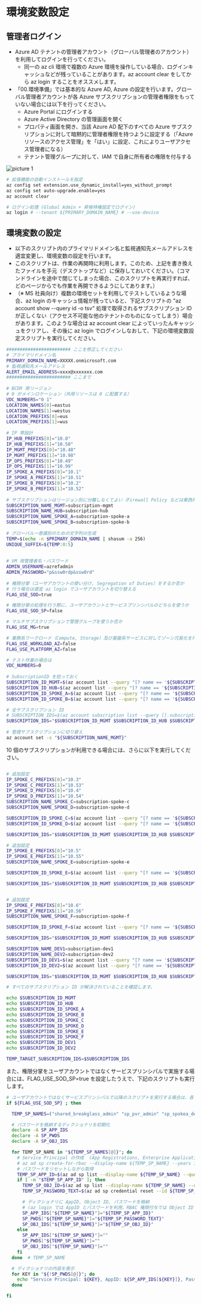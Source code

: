 # 環境変数設定

## 管理者ログイン

- Azure AD テナントの管理者アカウント（グローバル管理者のアカウント）を利用してログインを行ってください。
  - 同一の az cli 環境で複数の Azure 環境を操作している場合、ログインキャッシュなどが残っていることがあります。az account clear をしてから az login することをオススメします。
- 「00.環境準備」では基本的な Azure AD, Azure の設定を行います。グローバル管理者アカウントが各 Azure サブスクリプションの管理者権限をもっていない場合には以下を行ってください。
  - Azure Portal にログインする
  - Azure Active Directory の管理画面を開く
  - プロパティ画面を開き、当該 Azure AD 配下のすべての Azure サブスクリプションに対して暗黙的に管理者権限を持つように設定する（「Azure リソースのアクセス管理」を「はい」に設定、これによりユーザアクセス管理者になる）
  - テナント管理グループに対して、IAM で自身に所有者の権限を付与する

![picture 1](./images/9d8fbf0c9ef33be3c38fcaa72440cceaec974dcc37539f72ec4805dfe0c1d07c.png)  

``` bash
# 拡張機能の自動インストールを指定
az config set extension.use_dynamic_install=yes_without_prompt
az config set auto-upgrade.enable=yes
az account clear

# ログイン処理 (Global Admin + 昇格特権設定でログイン)
az login # --tenant ${PRIMARY_DOMAIN_NAME} # --use-device
```

## 環境変数の設定

- 以下のスクリプト内のプライマリドメイン名と監視通知先メールアドレスを適宜変更し、環境変数の設定を行います。
- このスクリプトは、作業の再開時に利用します。このため、上記を書き換えたファイルを手元（デスクトップなど）に保存しておいてください。（コマンドラインを途中で閉じてしまった場合、このスクリプトを再実行すれば、どのページからでも作業を再開できるようにしてあります。）
- （※ MS 社員向け）複数の環境セットを利用してテストしているような場合、az login のキャッシュ情報が残っていると、下記スクリプトの "az account show --query id -o tsv" 処理で取得されるサブスクリプション ID が正しくない（アクセス不可能な他のテナントのものになってしまう）場合があります。このような場合は az account clear によっていったんキャッシュをクリアし、その後に az login でログインしなおして、下記の環境変数設定スクリプトを実行してください。

``` bash
######################## ここを修正してください
# プライマリドメイン名
PRIMARY_DOMAIN_NAME=XXXXX.onmicrosoft.com
# 監視通知先メールアドレス
ALERT_EMAIL_ADDRESS=xxxx@xxxxxxx.com
######################## ここまで
 
# BCDR 用リージョン
# 0 がメインロケーション（共用リソースは 0 に配置する）
VDC_NUMBERS="0 1"
LOCATION_NAMES[0]=eastus
LOCATION_NAMES[1]=westus
LOCATION_PREFIXS[0]=eus
LOCATION_PREFIXS[1]=wus
 
# IP 帯設計
IP_HUB_PREFIXS[0]="10.0"
IP_HUB_PREFIXS[1]="10.50"
IP_MGMT_PREFIXS[0]="10.48"
IP_MGMT_PREFIXS[1]="10.98"
IP_OPS_PREFIXS[0]="10.49"
IP_OPS_PREFIXS[1]="10.99"
IP_SPOKE_A_PREFIXS[0]="10.1"
IP_SPOKE_A_PREFIXS[1]="10.51"
IP_SPOKE_B_PREFIXS[0]="10.2"
IP_SPOKE_B_PREFIXS[1]="10.52"
 
# サブスクリプションはリージョン別に分離しなくてよい（Firewall Policy などは東西共通）
SUBSCRIPTION_NAME_MGMT=subscription-mgmt
SUBSCRIPTION_NAME_HUB=subscription-hub
SUBSCRIPTION_NAME_SPOKE_A=subscription-spoke-a
SUBSCRIPTION_NAME_SPOKE_B=subscription-spoke-b
 
# グローバル一意識別のための文字列の生成
TEMP=$(echo -n $PRIMARY_DOMAIN_NAME | shasum -a 256)
UNIQUE_SUFFIX=${TEMP:0:5}
 
 
# VM 用管理者名・パスワード
ADMIN_USERNAME=azrefadmin
ADMIN_PASSWORD="p&ssw0rdp&ssw0rd"
 
# 権限分掌（ユーザアカウントの使い分け, Segregation of Duties）をするか否か
# 行う場合は適宜 az login でユーザアカウントを切り替える
FLAG_USE_SOD=true

# 権限分掌の処理を行う際に、ユーザアカウントとサービスプリンシパルのどちらを使うか
FLAG_USE_SOD_SP=false

# マルチサブスクリプションで管理グループを使うか否か
FLAG_USE_MG=true

# 業務系ワークロード（Compute, Storage）及び基盤系サービスに対してゾーン冗長化を行うか
FLAG_USE_WORKLOAD_AZ=false
FLAG_USE_PLATFORM_AZ=false

# テスト作業の場合は
VDC_NUMBERS=0
 
# SubscriptionID を拾っておく
SUBSCRIPTION_ID_MGMT=$(az account list --query "[? name == '${SUBSCRIPTION_NAME_MGMT}'].id" -o tsv)
SUBSCRIPTION_ID_HUB=$(az account list --query "[? name == '${SUBSCRIPTION_NAME_HUB}'].id" -o tsv)
SUBSCRIPTION_ID_SPOKE_A=$(az account list --query "[? name == '${SUBSCRIPTION_NAME_SPOKE_A}'].id" -o tsv)
SUBSCRIPTION_ID_SPOKE_B=$(az account list --query "[? name == '${SUBSCRIPTION_NAME_SPOKE_B}'].id" -o tsv)

# 全サブスクリプション ID
# SUBSCRIPTION_IDS=$(az account subscription list --query [].subscriptionId -o tsv)
SUBSCRIPTION_IDS="$SUBSCRIPTION_ID_MGMT $SUBSCRIPTION_ID_HUB $SUBSCRIPTION_ID_SPOKE_A $SUBSCRIPTION_ID_SPOKE_B"
 
# 管理サブスクリプションに切り替え
az account set -s "${SUBSCRIPTION_NAME_MGMT}"

```

10 個のサブスクリプションが利用できる場合には、さらに以下を実行してください。

``` bash

# 追加設定
IP_SPOKE_C_PREFIXS[0]="10.3"
IP_SPOKE_C_PREFIXS[1]="10.53"
IP_SPOKE_D_PREFIXS[0]="10.4"
IP_SPOKE_D_PREFIXS[1]="10.54"
SUBSCRIPTION_NAME_SPOKE_C=subscription-spoke-c
SUBSCRIPTION_NAME_SPOKE_D=subscription-spoke-d

SUBSCRIPTION_ID_SPOKE_C=$(az account list --query "[? name == '${SUBSCRIPTION_NAME_SPOKE_C}'].id" -o tsv)
SUBSCRIPTION_ID_SPOKE_D=$(az account list --query "[? name == '${SUBSCRIPTION_NAME_SPOKE_D}'].id" -o tsv)

SUBSCRIPTION_IDS="$SUBSCRIPTION_ID_MGMT $SUBSCRIPTION_ID_HUB $SUBSCRIPTION_ID_SPOKE_A $SUBSCRIPTION_ID_SPOKE_B $SUBSCRIPTION_ID_SPOKE_C $SUBSCRIPTION_ID_SPOKE_D"

# 追加設定
IP_SPOKE_E_PREFIXS[0]="10.5"
IP_SPOKE_E_PREFIXS[1]="10.55"
SUBSCRIPTION_NAME_SPOKE_E=subscription-spoke-e

SUBSCRIPTION_ID_SPOKE_E=$(az account list --query "[? name == '${SUBSCRIPTION_NAME_SPOKE_E}'].id" -o tsv)

SUBSCRIPTION_IDS="$SUBSCRIPTION_ID_MGMT $SUBSCRIPTION_ID_HUB $SUBSCRIPTION_ID_SPOKE_A $SUBSCRIPTION_ID_SPOKE_B $SUBSCRIPTION_ID_SPOKE_C $SUBSCRIPTION_ID_SPOKE_D $SUBSCRIPTION_ID_SPOKE_E"


# 追加設定
IP_SPOKE_F_PREFIXS[0]="10.6"
IP_SPOKE_F_PREFIXS[1]="10.56"
SUBSCRIPTION_NAME_SPOKE_F=subscription-spoke-f

SUBSCRIPTION_ID_SPOKE_F=$(az account list --query "[? name == '${SUBSCRIPTION_NAME_SPOKE_F}'].id" -o tsv)

SUBSCRIPTION_IDS="$SUBSCRIPTION_ID_MGMT $SUBSCRIPTION_ID_HUB $SUBSCRIPTION_ID_SPOKE_A $SUBSCRIPTION_ID_SPOKE_B $SUBSCRIPTION_ID_SPOKE_C $SUBSCRIPTION_ID_SPOKE_D $SUBSCRIPTION_ID_SPOKE_E $SUBSCRIPTION_ID_SPOKE_F"

SUBSCRIPTION_NAME_DEV1=subscription-dev1
SUBSCRIPTION_NAME_DEV2=subscription-dev2
SUBSCRIPTION_ID_DEV1=$(az account list --query "[? name == '${SUBSCRIPTION_NAME_DEV1}'].id" -o tsv)
SUBSCRIPTION_ID_DEV2=$(az account list --query "[? name == '${SUBSCRIPTION_NAME_DEV2}'].id" -o tsv)

SUBSCRIPTION_IDS="$SUBSCRIPTION_ID_MGMT $SUBSCRIPTION_ID_HUB $SUBSCRIPTION_ID_SPOKE_A $SUBSCRIPTION_ID_SPOKE_B $SUBSCRIPTION_ID_SPOKE_C $SUBSCRIPTION_ID_SPOKE_D $SUBSCRIPTION_ID_SPOKE_E $SUBSCRIPTION_ID_SPOKE_F $SUBSCRIPTION_ID_DEV1 $SUBSCRIPTION_ID_DEV2"

# すべてのサブスクリプション ID が解決されていることを確認します。

echo $SUBSCRIPTION_ID_MGMT
echo $SUBSCRIPTION_ID_HUB
echo $SUBSCRIPTION_ID_SPOKE_A
echo $SUBSCRIPTION_ID_SPOKE_B
echo $SUBSCRIPTION_ID_SPOKE_C
echo $SUBSCRIPTION_ID_SPOKE_D
echo $SUBSCRIPTION_ID_SPOKE_E
echo $SUBSCRIPTION_ID_SPOKE_F
echo $SUBSCRIPTION_ID_DEV1
echo $SUBSCRIPTION_ID_DEV2

TEMP_TARGET_SUBSCRIPTION_IDS=$SUBSCRIPTION_IDS

```

また、権限分掌をユーザアカウントではなくサービスプリンシパルで実施する場合には、FLAG_USE_SOD_SP=true を設定したうえで、下記のスクリプトも実行します。

```bash
# ユーザアカウントではなくサービスプリンシパルで以降のスクリプトを実行する場合は、各サービスプリンシパルのパスワードを入手しておく
if ${FLAG_USE_SOD_SP} ; then

  TEMP_SP_NAMES=("shared_breakglass_admin" "sp_pvr_admin" "sp_spokea_dev" "sp_spokea_ops" "sp_spokea_change" "sp_spokeb_dev" "sp_spokeb_ops" "sp_spokeb_change" "sp_plat_dev" "sp_plat_change" "sp_nw_change" "sp_mgmt_ops" "sp_gov_change" "sp_spokec_dev" "sp_spokec_ops" "sp_spokec_change" "sp_spoked_dev" "sp_spoked_ops" "sp_spoked_change" "sp_spokee_dev" "sp_spokee_ops" "sp_spokee_change" "sp_spokef_dev" "sp_spokef_ops" "sp_spokef_change")

  # パスワードを格納するディクショナリを初期化
  declare -A SP_APP_IDS
  declare -A SP_PWDS
  declare -A SP_OBJ_IDS

  for TEMP_SP_NAME in "${TEMP_SP_NAMES[@]}"; do
    # Service Principal の作成  (App Registrations, Enterprise Application の 2 つが作成される)
    # az ad sp create-for-rbac --display-name ${TEMP_SP_NAME} --years 10
    # パスワードをリセットしながら取得
    TEMP_SP_APP_ID=$(az ad sp list --display-name ${TEMP_SP_NAME} --query [0].appId -o tsv)
    if [ -n "$TEMP_SP_APP_ID" ]; then
      TEMP_SP_OBJ_ID=$(az ad sp list --display-name ${TEMP_SP_NAME} --query [0].id -o tsv)
      TEMP_SP_PASSWORD_TEXT=$(az ad sp credential reset --id ${TEMP_SP_OBJ_ID} --query password -o tsv)

      # ディクショナリに AppID, Object ID, パスワードを格納
      # (az login では AppID とパスワードを利用、RBAC 権限付与では Object ID を利用)
      SP_APP_IDS["${TEMP_SP_NAME}"]="${TEMP_SP_APP_ID}"
      SP_PWDS["${TEMP_SP_NAME}"]="${TEMP_SP_PASSWORD_TEXT}"
      SP_OBJ_IDS["${TEMP_SP_NAME}"]="${TEMP_SP_OBJ_ID}"
    else
      SP_APP_IDS["${TEMP_SP_NAME}"]=""
      SP_PWDS["${TEMP_SP_NAME}"]=""
      SP_OBJ_IDS["${TEMP_SP_NAME}"]=""
    fi
  done  # TEMP_SP_NAME

  # ディクショナリの内容を表示
  for KEY in "${!SP_PWDS[@]}"; do
    echo "Service Principal: ${KEY}, AppID: ${SP_APP_IDS[${KEY}]}, Password: ${SP_PWDS[${KEY}]}"
  done

fi

```

